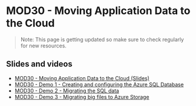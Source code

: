 # MOD30 - Moving Application Data to the Cloud

> Note: This page is getting updated so make sure to check regularly for new resources.

## Slides and videos

- [MOD30 - Moving Application Data to the Cloud (Slides)](https://virtualtrainingdays.blob.core.windows.net/resources/MOD30-MovingApplicationDataToTheCloud.pptx)
- [MOD30 - Demo 1 - Creating and configuring the Azure SQL Database](https://virtualtrainingdays.blob.core.windows.net/resources/MOD30-Demo1-CreatingAndConfiguringTheAzureSQLDatabase.mp4)
- [MOD30 - Demo 2 - Migrating the SQL data](https://virtualtrainingdays.blob.core.windows.net/resources/MOD30-Demo2-MigratingTheSQLData.mp4)
- [MOD30 - Demo 3 - Migrating big files to Azure Storage](https://virtualtrainingdays.blob.core.windows.net/resources/MOD30-Demo3-MigratingBigFilesToAzureStorage.mp4)
